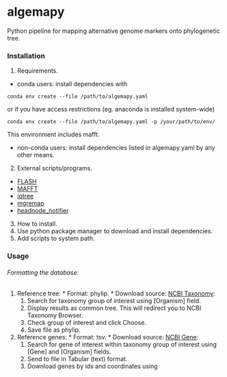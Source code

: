 # algemapy

Python pipeline for mapping alternative genome markers onto phylogenetic tree.

### Installation

1. Requirements.
  * conda users: install dependencies with

  ```
  conda env create --file /path/to/algemapy.yaml
  ```
  or if you have access restrictions (eg. anaconda is installed system-wide)

  ```
  conda env create --file /path/to/algemapy.yaml -p /your/path/to/env/
  ```

  This environment includes mafft.

  * non-conda users: install dependencies listed in algemapy.yaml by any other means.

2. External scripts/programs.
  * [FLASH](https://ccb.jhu.edu/software/FLASH/)
  * [MAFFT](http://mafft.cbrc.jp/alignment/software/)
  * [iqtree](http://www.iqtree.org/)
  * [mgremap](http://bioputer.mimuw.edu.pl/gorecki/mgremap)
  * [headnode_notifier](https://github.com/dizak/headnode_notifier/releases)

3. How to install.
  1. Use python package manager to download and install dependencies.
  2. Add scripts to system path.

### Usage

###### Formatting the database:
  1. Reference tree:
    * Format: phylip.
    * Download source: [NCBI Taxonomy](https://www.ncbi.nlm.nih.gov/taxonomy):
      1. Search for taxonomy group of interest using [Organism] field.
      2. Display results as common tree. This will redirect you to NCBI Taxonomy Browser.
      3. Check group of interest and click Choose.
      4. Save file as phylip.
  2. Reference genes:
    * Format: tsv.
    * Download source: [NCBI Gene](https://www.ncbi.nlm.nih.gov/gene/):
      1. Search for gene of interest within taxonomy group of interest using [Gene] and [Organism] fields.
      2. Send to file in Tabular (text) format.
      3. Download genes by ids and coordinates using
      ```

      ```
